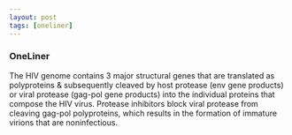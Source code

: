```yaml
---
layout: post
tags: [oneliner]
---
```



### OneLiner

The HIV genome contains 3 major structural genes that are translated as polyproteins & subsequently cleaved by host protease (env gene products) or viral protease (gag-pol gene products) into the individual proteins that compose the HIV virus. Protease inhibitors block viral protease from cleaving gag-pol polyproteins, which results in the formation of immature virions that are noninfectious.
